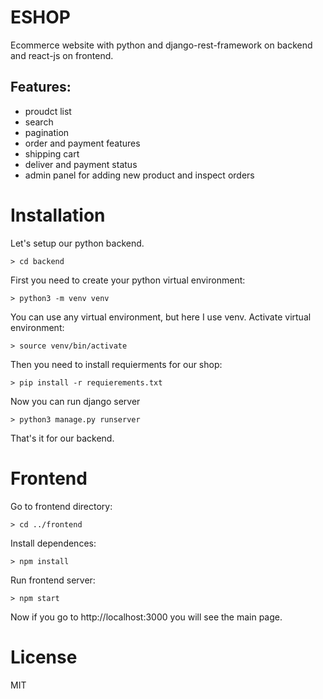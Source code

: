 # ESHOP
Ecommerce website with python and django-rest-framework on backend and react-js on frontend.

## Features:
- proudct list
- search
- pagination
- order and payment features
- shipping cart
- deliver and payment status
- admin panel for adding new product and inspect orders

# Installation
Let's setup our python backend.
```    
> cd backend
```
First you need to create your python virtual environment:
```
> python3 -m venv venv
```
You can use any virtual environment, but here I use venv.
Activate virtual environment:
```
> source venv/bin/activate
```
Then you need to install requierments for our shop:
```
> pip install -r requierements.txt
```
Now you can run django server
```
> python3 manage.py runserver
```
That's it for our backend.
# Frontend
Go to frontend directory:
```
> cd ../frontend
```
Install dependences:
```
> npm install
```
Run frontend server:
```
> npm start
```
Now if you go to http://localhost:3000 you will see the main page.

# License
MIT